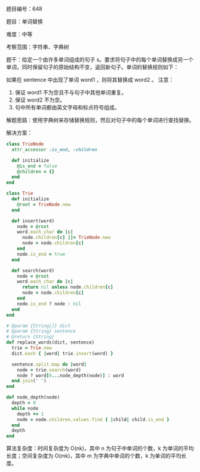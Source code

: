 题目编号：648

题目：单词替换

难度：中等

考察范围：字符串、字典树

题干：给定一个由许多单词组成的句子 s。要求将句子中的每个单词替换成另一个单词，同时保留句子的原始结构不变，返回新句子。单词的替换规则如下：

如果在 sentence 中出现了单词 word1 ，则将其替换成 word2 。
注意：
1. 保证 word1 不为空且不与句子中其他单词重复。
2. 保证 word2 不为空。
3. 句中所有单词都由英文字母和标点符号组成。

解题思路：使用字典树来存储替换规则，然后对句子中的每个单词进行查找替换。

解决方案：

```ruby
class TrieNode
  attr_accessor :is_end, :children

  def initialize
    @is_end = false
    @children = {}
  end
end

class Trie
  def initialize
    @root = TrieNode.new
  end

  def insert(word)
    node = @root
    word.each_char do |c|
      node.children[c] ||= TrieNode.new
      node = node.children[c]
    end
    node.is_end = true
  end

  def search(word)
    node = @root
    word.each_char do |c|
      return nil unless node.children[c]
      node = node.children[c]
    end
    node.is_end ? node : nil
  end
end

# @param {String[]} dict
# @param {String} sentence
# @return {String}
def replace_words(dict, sentence)
  trie = Trie.new
  dict.each { |word| trie.insert(word) }

  sentence.split.map do |word|
    node = trie.search(word)
    node ? word[0...node_depth(node)] : word
  end.join(' ')
end

def node_depth(node)
  depth = 0
  while node
    depth += 1
    node = node.children.values.find { |child| child.is_end }
  end
  depth
end
```

算法复杂度：时间复杂度为 O(nk)，其中 n 为句子中单词的个数，k 为单词的平均长度；空间复杂度为 O(mk)，其中 m 为字典中单词的个数，k 为单词的平均长度。